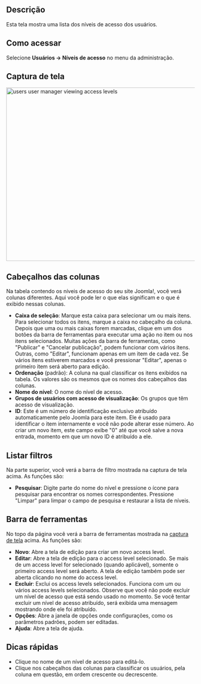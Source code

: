 <!-- Filename: Help4.x:Users:_Viewing_Access_Levels / Display title: Usuários: Níveis de acesso de visualização -->

## Descrição

Esta tela mostra uma lista dos níveis de acesso dos usuários.

## Como acessar

Selecione **Usuários → Níveis de acesso** no menu da administração.

## Captura de tela

<img
src="https://docs.joomla.org/images/thumb/b/b2/Help-4x-users-user-manager-viewing-access-levels-en.png/800px-Help-4x-users-user-manager-viewing-access-levels-en.png"
decoding="async"
srcset="https://docs.joomla.org/images/b/b2/Help-4x-users-user-manager-viewing-access-levels-en.png 1.5x"
data-file-width="1007" data-file-height="583" width="800" height="463"
alt="users user manager viewing access levels" />

## Cabeçalhos das colunas

Na tabela contendo os níveis de acesso do seu site Joomla!, você verá
colunas diferentes. Aqui você pode ler o que elas significam e o que é
exibido nessas colunas.

- **Caixa de seleção**: Marque esta caixa para selecionar um ou mais
  itens. Para selecionar todos os itens, marque a caixa no cabeçalho da
  coluna. Depois que uma ou mais caixas forem marcadas, clique em um dos
  botões da barra de ferramentas para executar uma ação no item ou nos
  itens selecionados. Muitas ações da barra de ferramentas, como
  "Publicar" e "Cancelar publicação", podem funcionar com vários itens.
  Outras, como "Editar", funcionam apenas em um item de cada vez. Se
  vários itens estiverem marcados e você pressionar "Editar", apenas o
  primeiro item será aberto para edição.
- **Ordenação** (padrão): A coluna na qual classificar os itens exibidos
  na tabela. Os valores são os mesmos que os nomes dos cabeçalhos das
  colunas.
- **Nome do nível**: O nome do nível de acesso.
- **Grupos de usuários com acesso de visualização**: Os grupos que têm
  acesso de visualização.
- **ID**: Este é um número de identificação exclusivo atribuído
  automaticamente pelo Joomla para este item. Ele é usado para
  identificar o item internamente e você não pode alterar esse número.
  Ao criar um novo item, este campo exibe "0" até que você salve a nova
  entrada, momento em que um novo ID é atribuído a ele.

## Listar filtros

Na parte superior, você verá a barra de filtro mostrada na captura de
tela acima. As funções são:

- **Pesquisar**: Digite parte do nome do nível e pressione o ícone para
  pesquisar para encontrar os nomes correspondentes. Pressione "Limpar"
  para limpar o campo de pesquisa e restaurar a lista de níveis.

## Barra de ferramentas

No topo da página você verá a barra de ferramentas mostrada na [captura
de tela](#Captura_de_tela) acima. As funções são:

- **Novo**: Abre a tela de edição para criar um novo access level.
- **Editar**: Abre a tela de edição para o access level selecionado. Se
  mais de um access level for selecionado (quando aplicável), somente o
  primeiro access level será aberto. A tela de edição também pode ser
  aberta clicando no nome do access level.
- **Excluir**: Exclui os access levels selecionados. Funciona com um ou
  vários access levels selecionados. Observe que você não pode excluir
  um nível de acesso que está sendo usado no momento. Se você tentar
  excluir um nível de acesso atribuído, será exibida uma mensagem
  mostrando onde ele foi atribuído.
- **Opções**: Abre a janela de opções onde configurações, como os
  parâmetros padrões, podem ser editadas.
- **Ajuda**: Abre a tela de ajuda.

## Dicas rápidas

- Clique no nome de um nível de acesso para editá-lo.
- Clique nos cabeçalhos das colunas para classificar os usuários, pela
  coluna em questão, em ordem crescente ou decrescente.
